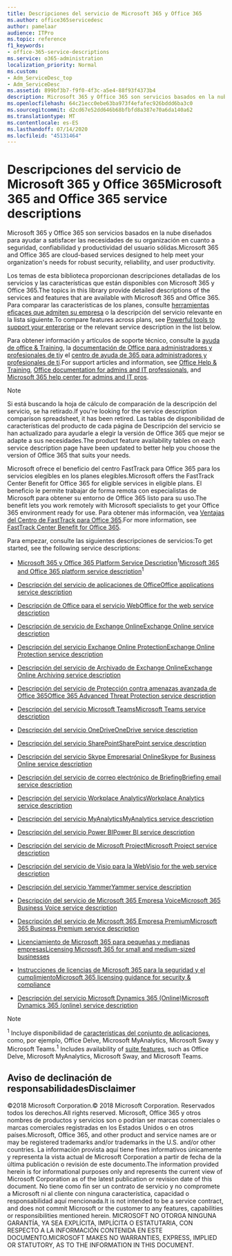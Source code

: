 ```yaml
---
title: Descripciones del servicio de Microsoft 365 y Office 365
ms.author: office365servicedesc
author: pamelaar
audience: ITPro
ms.topic: reference
f1_keywords:
- office-365-service-descriptions
ms.service: o365-administration
localization_priority: Normal
ms.custom:
- Adm_ServiceDesc_top
- Adm_ServiceDesc
ms.assetid: 899bf3b7-f9f0-4f3c-a5e4-88f93f4373b4
description: Microsoft 365 y Office 365 son servicios basados en la nube diseñados para ayudar a satisfacer las necesidades de su organización en cuanto a seguridad, confiabilidad y productividad del usuario sólidas.
ms.openlocfilehash: 64c21ecc0ebe63ba973f4efafec926bddd6ba3c0
ms.sourcegitcommit: d2cd67e52dd646b68bfbfd8a387e70a6da140a62
ms.translationtype: MT
ms.contentlocale: es-ES
ms.lasthandoff: 07/14/2020
ms.locfileid: "45131464"
---
```

# <a name="microsoft-365-and-office-365-service-descriptions"></a><span data-ttu-id="60cd0-103">Descripciones del servicio de Microsoft 365 y Office 365</span><span class="sxs-lookup"><span data-stu-id="60cd0-103">Microsoft 365 and Office 365 service descriptions</span></span> 

<span data-ttu-id="60cd0-104">Microsoft 365 y Office 365 son servicios basados en la nube diseñados para ayudar a satisfacer las necesidades de su organización en cuanto a seguridad, confiabilidad y productividad del usuario sólidas.</span><span class="sxs-lookup"><span data-stu-id="60cd0-104">Microsoft 365 and Office 365 are cloud-based services designed to help meet your organization's needs for robust security, reliability, and user productivity.</span></span> 
  
<span data-ttu-id="60cd0-105">Los temas de esta biblioteca proporcionan descripciones detalladas de los servicios y las características que están disponibles con Microsoft 365 y Office 365.</span><span class="sxs-lookup"><span data-stu-id="60cd0-105">The topics in this library provide detailed descriptions of the services and features that are available with Microsoft 365 and Office 365.</span></span> <span data-ttu-id="60cd0-106">Para comparar las características de los planes, consulte [herramientas eficaces que admiten su empresa](https://go.microsoft.com/fwlink/?LinkID=799177&amp;clcid=0x409) o la descripción del servicio relevante en la lista siguiente.</span><span class="sxs-lookup"><span data-stu-id="60cd0-106">To compare features across plans, see [Powerful tools to support your enterprise](https://go.microsoft.com/fwlink/?LinkID=799177&amp;clcid=0x409) or the relevant service description in the list below.</span></span> 
  
<span data-ttu-id="60cd0-107">Para obtener información y artículos de soporte técnico, consulte la [ayuda de office & Training](https://support.office.com/), la [documentación de Office para administradores y profesionales de ti](https://docs.microsoft.com/office/)y el [centro de ayuda de 365 para administradores y profesionales de ti](https://docs.microsoft.com/microsoft-365/?view=o365-worldwide).</span><span class="sxs-lookup"><span data-stu-id="60cd0-107">For support articles and information, see [Office Help & Training](https://support.office.com/), [Office documentation for admins and IT professionals](https://docs.microsoft.com/office/), and [Microsoft 365 help center for admins and IT pros](https://docs.microsoft.com/microsoft-365/?view=o365-worldwide).</span></span>
  
> [!NOTE]
> <span data-ttu-id="60cd0-108">Si está buscando la hoja de cálculo de comparación de la descripción del servicio, se ha retirado.</span><span class="sxs-lookup"><span data-stu-id="60cd0-108">If you're looking for the service description comparison spreadsheet, it has been retired.</span></span> <span data-ttu-id="60cd0-109">Las tablas de disponibilidad de características del producto de cada página de Descripción del servicio se han actualizado para ayudarle a elegir la versión de Office 365 que mejor se adapte a sus necesidades.</span><span class="sxs-lookup"><span data-stu-id="60cd0-109">The product feature availability tables on each service description page have been updated to better help you choose the version of Office 365 that suits your needs.</span></span> 
  
<span data-ttu-id="60cd0-110">Microsoft ofrece el beneficio del centro FastTrack para Office 365 para los servicios elegibles en los planes elegibles.</span><span class="sxs-lookup"><span data-stu-id="60cd0-110">Microsoft offers the FastTrack Center Benefit for Office 365 for eligible services in eligible plans.</span></span> <span data-ttu-id="60cd0-111">El beneficio le permite trabajar de forma remota con especialistas de Microsoft para obtener su entorno de Office 365 listo para su uso.</span><span class="sxs-lookup"><span data-stu-id="60cd0-111">The benefit lets you work remotely with Microsoft specialists to get your Office 365 environment ready for use.</span></span> <span data-ttu-id="60cd0-112">Para obtener más información, vea [Ventajas del Centro de FastTrack para Office 365](https://docs.microsoft.com/fasttrack/O365-fasttrack-benefit-for-office-365).</span><span class="sxs-lookup"><span data-stu-id="60cd0-112">For more information, see [FastTrack Center Benefit for Office 365](https://docs.microsoft.com/fasttrack/O365-fasttrack-benefit-for-office-365).</span></span>
  
<span data-ttu-id="60cd0-113">Para empezar, consulte las siguientes descripciones de servicios:</span><span class="sxs-lookup"><span data-stu-id="60cd0-113">To get started, see the following service descriptions:</span></span>
  
- <span data-ttu-id="60cd0-114">[Microsoft 365 y Office 365 Platform Service Description](office-365-platform-service-description/office-365-platform-service-description.md)<sup>1</sup></span><span class="sxs-lookup"><span data-stu-id="60cd0-114">[Microsoft 365 and Office 365 platform service description](office-365-platform-service-description/office-365-platform-service-description.md)<sup>1</sup></span></span>

- [<span data-ttu-id="60cd0-115">Descripción del servicio de aplicaciones de Office</span><span class="sxs-lookup"><span data-stu-id="60cd0-115">Office applications service description</span></span>](office-applications-service-description/office-applications-service-description.md)

- [<span data-ttu-id="60cd0-116">Descripción de Office para el servicio Web</span><span class="sxs-lookup"><span data-stu-id="60cd0-116">Office for the web service description</span></span>](office-online-service-description/office-online-service-description.md)

- [<span data-ttu-id="60cd0-117">Descripción de servicio de Exchange Online</span><span class="sxs-lookup"><span data-stu-id="60cd0-117">Exchange Online service description</span></span>](exchange-online-service-description/exchange-online-service-description.md)

- [<span data-ttu-id="60cd0-118">Descripción del servicio Exchange Online Protection</span><span class="sxs-lookup"><span data-stu-id="60cd0-118">Exchange Online Protection service description</span></span>](exchange-online-protection-service-description/exchange-online-protection-service-description.md)

- [<span data-ttu-id="60cd0-119">Descripción del servicio de Archivado de Exchange Online</span><span class="sxs-lookup"><span data-stu-id="60cd0-119">Exchange Online Archiving service description</span></span>](exchange-online-archiving-service-description/exchange-online-archiving-service-description.md)

- [<span data-ttu-id="60cd0-120">Descripción del servicio de Protección contra amenazas avanzada de Office 365</span><span class="sxs-lookup"><span data-stu-id="60cd0-120">Office 365 Advanced Threat Protection service description</span></span>](office-365-advanced-threat-protection-service-description.md)

- [<span data-ttu-id="60cd0-121">Descripción del servicio Microsoft Teams</span><span class="sxs-lookup"><span data-stu-id="60cd0-121">Microsoft Teams service description</span></span>](teams-service-description.md)

- [<span data-ttu-id="60cd0-122">Descripción del servicio OneDrive</span><span class="sxs-lookup"><span data-stu-id="60cd0-122">OneDrive service description</span></span>](onedrive-for-business-service-description.md)

- [<span data-ttu-id="60cd0-123">Descripción del servicio SharePoint</span><span class="sxs-lookup"><span data-stu-id="60cd0-123">SharePoint service description</span></span>](sharepoint-online-service-description/sharepoint-online-service-description.md)

- [<span data-ttu-id="60cd0-124">Descripción del servicio Skype Empresarial Online</span><span class="sxs-lookup"><span data-stu-id="60cd0-124">Skype for Business Online service description</span></span>](skype-for-business-online-service-description/skype-for-business-online-service-description.md)

- [<span data-ttu-id="60cd0-125">Descripción del servicio de correo electrónico de Briefing</span><span class="sxs-lookup"><span data-stu-id="60cd0-125">Briefing email service description</span></span>](briefing-service-description.md)

- [<span data-ttu-id="60cd0-126">Descripción del servicio Workplace Analytics</span><span class="sxs-lookup"><span data-stu-id="60cd0-126">Workplace Analytics service description</span></span>](workplace-analytics-service-description.md)

- [<span data-ttu-id="60cd0-127">Descripción del servicio MyAnalytics</span><span class="sxs-lookup"><span data-stu-id="60cd0-127">MyAnalytics service description</span></span>](mya-service-description.md)

- [<span data-ttu-id="60cd0-128">Descripción del servicio Power BI</span><span class="sxs-lookup"><span data-stu-id="60cd0-128">Power BI service description</span></span>](power-bi-service-description.md)

- [<span data-ttu-id="60cd0-129">Descripción del servicio de Microsoft Project</span><span class="sxs-lookup"><span data-stu-id="60cd0-129">Microsoft Project service description</span></span>](project-online-service-description/project-online-service-description.md)

- [<span data-ttu-id="60cd0-130">Descripción del servicio de Visio para la Web</span><span class="sxs-lookup"><span data-stu-id="60cd0-130">Visio for the web service description</span></span>](visio-online-service-description/visio-online-service-description.md)

- [<span data-ttu-id="60cd0-131">Descripción del servicio Yammer</span><span class="sxs-lookup"><span data-stu-id="60cd0-131">Yammer service description</span></span>](yammer-service-description/yammer-service-description.md)

- [<span data-ttu-id="60cd0-132">Descripción del servicio de Microsoft 365 Empresa Voice</span><span class="sxs-lookup"><span data-stu-id="60cd0-132">Microsoft 365 Business Voice service description</span></span>](microsoft-365-business-voice-service-description.md)

- [<span data-ttu-id="60cd0-133">Descripción del servicio de Microsoft 365 Empresa Premium</span><span class="sxs-lookup"><span data-stu-id="60cd0-133">Microsoft 365 Business Premium service description</span></span>](microsoft-365-service-descriptions/microsoft-365-business-service-description.md)

- [<span data-ttu-id="60cd0-134">Licenciamiento de Microsoft 365 para pequeñas y medianas empresas</span><span class="sxs-lookup"><span data-stu-id="60cd0-134">Licensing Microsoft 365 for small and medium-sized businesses</span></span>](microsoft-365-service-descriptions/licensing-microsoft-365-in-smb.md)

- [<span data-ttu-id="60cd0-135">Instrucciones de licencias de Microsoft 365 para la seguridad y el cumplimiento</span><span class="sxs-lookup"><span data-stu-id="60cd0-135">Microsoft 365 licensing guidance for security & compliance</span></span>](microsoft-365-service-descriptions/microsoft-365-tenantlevel-services-licensing-guidance/microsoft-365-security-compliance-licensing-guidance.md)

- [<span data-ttu-id="60cd0-136">Descripción del servicio Microsoft Dynamics 365 (Online)</span><span class="sxs-lookup"><span data-stu-id="60cd0-136">Microsoft Dynamics 365 (online) service description</span></span>](microsoft-dynamics-365-online-service-description.md)

> [!NOTE]
> <span data-ttu-id="60cd0-137"><sup>1</sup> Incluye disponibilidad de [características del conjunto de aplicaciones](https://docs.microsoft.com/office365/servicedescriptions/office-365-platform-service-description/office-365-suite-features), como, por ejemplo, Office Delve, Microsoft MyAnalytics, Microsoft Sway y Microsoft Teams.</span><span class="sxs-lookup"><span data-stu-id="60cd0-137"><sup>1</sup> Includes availability of [suite features](https://docs.microsoft.com/office365/servicedescriptions/office-365-platform-service-description/office-365-suite-features), such as Office Delve, Microsoft MyAnalytics, Microsoft Sway, and Microsoft Teams.</span></span>
  
## <a name="disclaimer"></a><span data-ttu-id="60cd0-138">Aviso de declinación de responsabilidades</span><span class="sxs-lookup"><span data-stu-id="60cd0-138">Disclaimer</span></span>

<span data-ttu-id="60cd0-139">&copy;2018 Microsoft Corporation.</span><span class="sxs-lookup"><span data-stu-id="60cd0-139">&copy; 2018 Microsoft Corporation.</span></span> <span data-ttu-id="60cd0-140">Reservados todos los derechos.</span><span class="sxs-lookup"><span data-stu-id="60cd0-140">All rights reserved.</span></span> <span data-ttu-id="60cd0-141">Microsoft, Office 365 y otros nombres de productos y servicios son o podrían ser marcas comerciales o marcas comerciales registradas en los Estados Unidos o en otros países.</span><span class="sxs-lookup"><span data-stu-id="60cd0-141">Microsoft, Office 365, and other product and service names are or may be registered trademarks and/or trademarks in the U.S. and/or other countries.</span></span> <span data-ttu-id="60cd0-142">La información provista aquí tiene fines informativos únicamente y representa la vista actual de Microsoft Corporation a partir de fecha de la última publicación o revisión de este documento.</span><span class="sxs-lookup"><span data-stu-id="60cd0-142">The information provided herein is for informational purposes only and represents the current view of Microsoft Corporation as of the latest publication or revision date of this document.</span></span> <span data-ttu-id="60cd0-143">No tiene como fin ser un contrato de servicio y no compromete a Microsoft ni al cliente con ninguna característica, capacidad o responsabilidad aquí mencionada.</span><span class="sxs-lookup"><span data-stu-id="60cd0-143">It is not intended to be a service contract, and does not commit Microsoft or the customer to any features, capabilities or responsibilities mentioned herein.</span></span> <span data-ttu-id="60cd0-144">MICROSOFT NO OTORGA NINGUNA GARANTÍA, YA SEA EXPLÍCITA, IMPLÍCITA O ESTATUTARIA, CON RESPECTO A LA INFORMACIÓN CONTENIDA EN ESTE DOCUMENTO.</span><span class="sxs-lookup"><span data-stu-id="60cd0-144">MICROSOFT MAKES NO WARRANTIES, EXPRESS, IMPLIED OR STATUTORY, AS TO THE INFORMATION IN THIS DOCUMENT.</span></span>
 